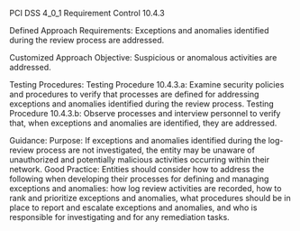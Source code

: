 PCI DSS 4_0_1 Requirement Control 10.4.3

Defined Approach Requirements:
Exceptions and anomalies identified during the review process are addressed.

Customized Approach Objective:
Suspicious or anomalous activities are addressed.

Testing Procedures:
Testing Procedure 10.4.3.a: Examine security policies and procedures to verify that processes are defined for addressing exceptions and anomalies identified during the review process.
Testing Procedure 10.4.3.b: Observe processes and interview personnel to verify that, when exceptions and anomalies are identified, they are addressed.

Guidance:
Purpose: If exceptions and anomalies identified during the log-review process are not investigated, the entity may be unaware of unauthorized and potentially malicious activities occurring within their network. Good Practice: Entities should consider how to address the following when developing their processes for defining and managing exceptions and anomalies: how log review activities are recorded, how to rank and prioritize exceptions and anomalies, what procedures should be in place to report and escalate exceptions and anomalies, and who is responsible for investigating and for any remediation tasks.